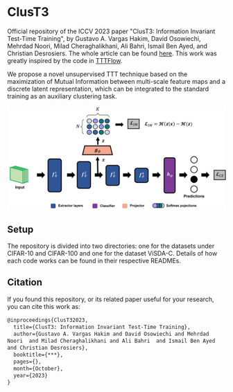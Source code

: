 # ClusT3

Official repository of the ICCV 2023 paper "ClusT3: Information Invariant Test-Time Training", by Gustavo A. Vargas Hakim, David Osowiechi, Mehrdad Noori, Milad Cheraghalikhani, Ali Bahri, Ismail Ben Ayed, and Christian Desrosiers.
The whole article can be found [here](https://openaccess.thecvf.com/content/ICCV2023/html/Hakim_ClusT3_Information_Invariant_Test-Time_Training_ICCV_2023_paper.html).
This work was greatly inspired by the code in [TTTFlow](https://github.com/GustavoVargasHakim/TTTFlow/).

We propose a novel unsupervised TTT technique based on the maximization of Mutual Information between multi-scale feature maps and a discrete latent representation, which can be integrated to the standard training as an auxiliary clustering task.

![Diagram](https://github.com/dosowiechi/ClusT3/blob/master/ClusT3.png)

## Setup 

The repository is divided into two directories: one for the datasets under CIFAR-10 and CIFAR-100 and one for the dataset ViSDA-C. Details of how each code works can be found in their respective READMEs.

## Citation

If you found this repository, or its related paper useful for your research, you can cite this work as:

```
@inproceedings{ClusT32023,
  title={ClusT3: Information Invariant Test-Time Training},
  author={Gustavo A. Vargas Hakim and David Osowiechi and Mehrdad Noori  and Milad Cheraghalikhani and Ali Bahri  and Ismail Ben Ayed and Christian Desrosiers},
  booktitle={***},
  pages={},
  month={October},
  year={2023}
}
```
